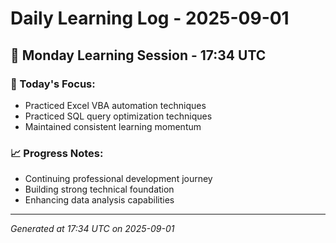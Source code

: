# Daily Learning Log - 2025-09-01

## 📅 Monday Learning Session - 17:34 UTC

### 🎯 Today's Focus:
- Practiced Excel VBA automation techniques
- Practiced SQL query optimization techniques
- Maintained consistent learning momentum

### 📈 Progress Notes:
- Continuing professional development journey
- Building strong technical foundation
- Enhancing data analysis capabilities

---
*Generated at 17:34 UTC on 2025-09-01*
